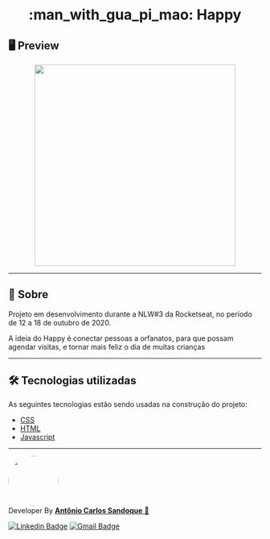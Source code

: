 <h1 align = "center"> :man_with_gua_pi_mao: Happy</h1>

## 🖥 Preview

<p align = "center">
  <img src = "https://user-images.githubusercontent.com/65127683/95809595-8a2a3c80-0ce5-11eb-8a61-68608442ac4d.png"
 width = "400">
</p>

---

<!-- ## :dash: Deploy da Aplicação com Netlify

>  ### :link: https://my-devgallery.netlify.app/ <br />
> [![Netlify Status](https://api.netlify.com/api/v1/badges/6fc4bb0b-9d36-477c-b041-c11f988eaa09/deploy-status)](https://app.netlify.com/sites/my-devgallery/deploys)

--- -->

## 📖 Sobre

<p>Projeto em desenvolvimento durante a NLW#3 da Rocketseat, no período de 12 a 18 de outubro de 2020.</p>
<p>A ideia do Happy é conectar pessoas a orfanatos, para que possam agendar visitas, e tornar mais feliz o dia de muitas crianças </p>

---

## 🛠 Tecnologias utilizadas

As seguintes tecnologias estão sendo usadas na construção do projeto:

- [CSS](https://www.w3schools.com/css/)
- [HTML](https://www.w3schools.com/html/default.asp)
- [Javascript](https://www.w3schools.com/js/default.asp)



---

<a href="https://www.linkedin.com/in/sandoque/">
 <img style="border-radius: 50%;" src="https://user-images.githubusercontent.com/65127683/95398436-20bcbf00-08dc-11eb-95a3-d1aaedc987d0.jpg" width="100px;" alt=""/></a>
 <br />
 Developer By
 <a href="https://www.linkedin.com/in/sandoque/"> <b> Antônio Carlos Sandoque</b> </a> <a href="https://www.linkedin.com/in/sandoque/" title="Sandoque">🚀</a> <br />
 
[![Linkedin Badge](https://img.shields.io/badge/-Sandoque-blue?style=flat-square&logo=Linkedin&logoColor=white&link=https://www.linkedin.com/in/sandoque/)](https://www.linkedin.com/in/sandoque/) [![Gmail Badge](https://img.shields.io/badge/-acsandoque@gmail.com-c14438?style=flat-square&logo=Gmail&logoColor=white&link=mailto:acsandoque@gmail.com)](mailto:acsandoque@gmail.com)

<!-- ---
## :page_with_curl: Licença
[![MIT license](https://img.shields.io/badge/License-MIT-blue.svg)](https://lbesson.mit-license.org/)

--- -->



